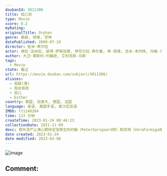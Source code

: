 ```yaml
---
doubanId: 3011308
title: 孤儿怨
type: Movie
score: 8.2
myRating: 
originalTitle: Orphan
genre: 悬疑, 惊悚, 恐怖
datePublished: 2009-07-24
director: 佐米·希尔拉
actor: 维拉·法米加, 彼得·萨斯加德, 伊莎贝拉·弗尔曼, 希·庞德, 吉米·本内特, 玛格·马丁戴尔, 卡瑞尔·罗登, 阿娅娜·恩吉妮尔, 萝丝玛丽·邓斯莫尔, 杰米·杨, 洛瑞·埃尔斯, 布兰登·沃尔, 盖内尔·威廉姆斯, 穆斯塔法·阿卜杜勒卡里姆, 兰登·诺里斯, 莱尼·帕克, 马修·劳德塞普, 朱利安埃利亚
author: 大卫·莱斯利·约翰逊, 艾利克斯·马斯
tags:
  - Movie
state: 看过
url: https://movie.douban.com/subject/3011308/
aliases:
  - 孤疑(港)
  - 孤女疯劫
  - 孤儿
  - Esther
country: 美国, 加拿大, 德国, 法国
language: 英语, 美国手语, 爱沙尼亚语
IMDb: tt1148204
time: 123 分钟
createTime: 2023-01-24 00:44:23
collectionDate: 2021-11-09
desc: 意外流产让满心期待宝宝降生的约翰（PeterSarsgaard饰）和凯特（VeraFarmiga维拉•法米加饰）深受打击，凯特精神几近崩溃，而他们的婚姻也岌岌可危。为了挽救濒临破败婚姻，这对...
date created: 2023-01-24
date modified: 2023-03-08
---
```


![image](p1592298962.jpg)

Comment:
---
